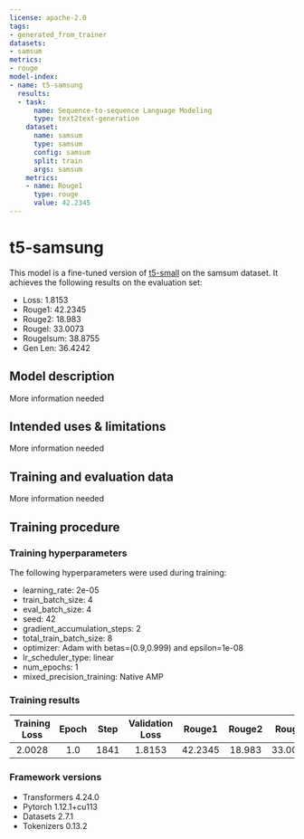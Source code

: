 ```yaml
---
license: apache-2.0
tags:
- generated_from_trainer
datasets:
- samsum
metrics:
- rouge
model-index:
- name: t5-samsung
  results:
  - task:
      name: Sequence-to-sequence Language Modeling
      type: text2text-generation
    dataset:
      name: samsum
      type: samsum
      config: samsum
      split: train
      args: samsum
    metrics:
    - name: Rouge1
      type: rouge
      value: 42.2345
---
```


<!-- This model card has been generated automatically according to the information the Trainer had access to. You
should probably proofread and complete it, then remove this comment. -->

# t5-samsung

This model is a fine-tuned version of [t5-small](https://huggingface.co/t5-small) on the samsum dataset.
It achieves the following results on the evaluation set:
- Loss: 1.8153
- Rouge1: 42.2345
- Rouge2: 18.983
- Rougel: 33.0073
- Rougelsum: 38.8755
- Gen Len: 36.4242

## Model description

More information needed

## Intended uses & limitations

More information needed

## Training and evaluation data

More information needed

## Training procedure

### Training hyperparameters

The following hyperparameters were used during training:
- learning_rate: 2e-05
- train_batch_size: 4
- eval_batch_size: 4
- seed: 42
- gradient_accumulation_steps: 2
- total_train_batch_size: 8
- optimizer: Adam with betas=(0.9,0.999) and epsilon=1e-08
- lr_scheduler_type: linear
- num_epochs: 1
- mixed_precision_training: Native AMP

### Training results

| Training Loss | Epoch | Step | Validation Loss | Rouge1  | Rouge2 | Rougel  | Rougelsum | Gen Len |
|:-------------:|:-----:|:----:|:---------------:|:-------:|:------:|:-------:|:---------:|:-------:|
| 2.0028        | 1.0   | 1841 | 1.8153          | 42.2345 | 18.983 | 33.0073 | 38.8755   | 36.4242 |


### Framework versions

- Transformers 4.24.0
- Pytorch 1.12.1+cu113
- Datasets 2.7.1
- Tokenizers 0.13.2
